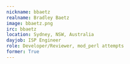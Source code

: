 ```yaml
---
nickname: bbaetz
realname: Bradley Baetz
image: bbaetz.png
irc: bbaetz
location: Sydney, NSW, Australia
dayjob: ISP Engineer
role: Developer/Reviewer, mod_perl attempts
former: True
---
```


